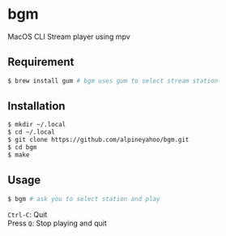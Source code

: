 # bgm
MacOS CLI Stream player using mpv

## Requirement
```bash
$ brew install gum # bgm uses gum to select stream station
```

## Installation
```bash
$ mkdir ~/.local
$ cd ~/.local
$ git clone https://github.com/alpineyahoo/bgm.git
$ cd bgm
$ make
```

## Usage
```bash
$ bgm # ask you to select station and play
```
`Ctrl-C`: Quit  
Press `Q`: Stop playing and quit
